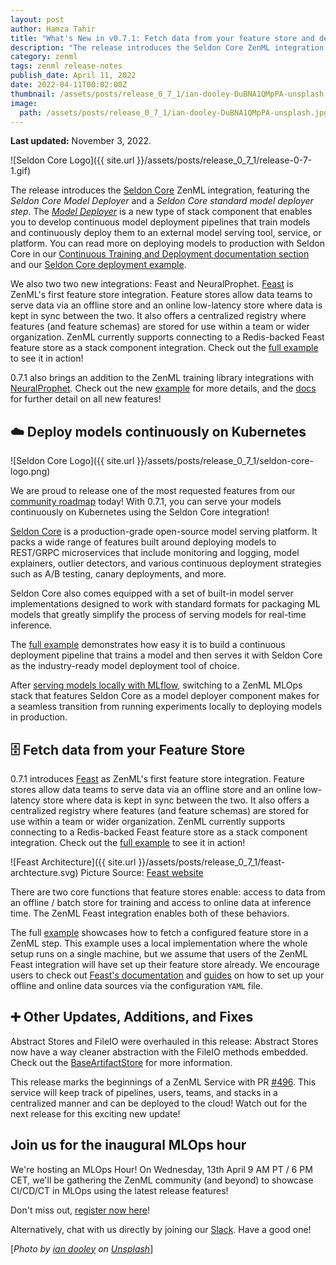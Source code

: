 ```yaml
---
layout: post
author: Hamza Tahir
title: "What's New in v0.7.1: Fetch data from your feature store and deploy models on Kubernetes"
description: "The release introduces the Seldon Core ZenML integration, featuring the Seldon Core Model Deployer and a Seldon Core standard model deployer step. It also includes two new integrations with Feast as ZenML's first feature store addition and NeuralProphet adding to the growing list of training libraries supported."
category: zenml
tags: zenml release-notes
publish_date: April 11, 2022
date: 2022-04-11T00:02:00Z
thumbnail: /assets/posts/release_0_7_1/ian-dooley-DuBNA1QMpPA-unsplash.jpg
image:
  path: /assets/posts/release_0_7_1/ian-dooley-DuBNA1QMpPA-unsplash.jpg
---
```


**Last updated:** November 3, 2022.

![Seldon Core Logo]({{ site.url }}/assets/posts/release_0_7_1/release-0-7-1.gif)

The release introduces the [Seldon Core](https://github.com/SeldonIO/seldon-core) ZenML integration, featuring the *Seldon Core Model Deployer* and a *Seldon Core standard model deployer step*. The [*Model Deployer*](https://docs.zenml.io/user-guide/component-guide/model-deployers) is a new type of stack component that enables you to develop continuous model deployment pipelines that train models and continuously deploy them to an external model serving tool, service, or platform. You can read more on deploying models to production with Seldon Core in our [Continuous Training and Deployment documentation section](https://zenml.io/features/ct-cd) and our [Seldon Core deployment example](https://github.com/zenml-io/zenml/tree/main/examples/seldon_deployment).

We also two two new integrations: Feast and NeuralProphet. [Feast](https://feast.dev) is ZenML's first feature store integration. Feature stores allow data teams to serve data via an offline store and an online low-latency store where data is kept in sync between the two. It also offers a centralized registry where features (and feature schemas) are stored for use within a team or wider organization. ZenML currently supports connecting to a Redis-backed Feast feature store as a stack component integration. Check out the [full example](https://github.com/zenml-io/zenml/tree/release/0.7.1/examples/feature_store) to see it in action!

0.7.1 also brings an addition to the ZenML training library integrations with [NeuralProphet](https://neuralprophet.com/html/index.html). Check out the new [example](https://github.com/zenml-io/zenml/tree/main/examples) for more details, and the [docs](https://docs.zenml.io) for further detail on all new features!

## ☁️ Deploy models continuously on Kubernetes

![Seldon Core Logo]({{ site.url }}/assets/posts/release_0_7_1/seldon-core-logo.png)

We are proud to release one of the most requested features from our [community roadmap](https://zenml.io/roadmap) today! With 0.7.1, you can serve your models continuously on Kubernetes using the Seldon Core integration!

[Seldon Core](https://github.com/SeldonIO/seldon-core) is a production-grade open-source model serving platform. It packs a wide range of features built around deploying models to REST/GRPC microservices that include monitoring and  logging, model explainers, outlier detectors, and various continuous deployment
strategies such as A/B testing, canary deployments, and more.

Seldon Core also comes equipped with a set of built-in model server implementations designed to work with standard formats for packaging ML models that greatly simplify the process of serving models for real-time inference.

The [full example](https://github.com/zenml-io/zenml/tree/main/examples/seldon_deployment) demonstrates how easy it is to build a continuous deployment pipeline that trains a model and then serves it with Seldon Core as the industry-ready model deployment tool of choice.

After [serving models locally with MLflow](https://github.com/zenml-io/zenml/tree/main/examples/mlflow_deployment), switching to a ZenML MLOps stack that features Seldon Core as a model deployer component makes for a seamless transition from running experiments locally to deploying models in production.

## 🗄️ Fetch data from your Feature Store

0.7.1 introduces [Feast](https://feast.dev) as ZenML's first feature store integration. Feature stores allow data teams to serve data via an offline store and an online low-latency store where data is kept in sync between the two. It also offers a centralized registry where features (and feature schemas) are stored for use within a team or wider organization. ZenML currently supports connecting to a Redis-backed Feast feature store as a stack component integration. Check out the [full example](https://github.com/zenml-io/zenml/tree/release/0.7.1/examples/feature_store) to see it in action! 

![Feast Architecture]({{ site.url }}/assets/posts/release_0_7_1/feast-archtecture.svg)
Picture Source: [Feast website](https://feast.dev)

There are two core functions that feature stores enable: access to data from an offline / batch store for training and access to online data at inference time. The ZenML Feast integration enables both of these behaviors.

The full [example](https://github.com/zenml-io/zenml/tree/main/examples/feast_feature_store) showcases how to fetch a configured feature store in a ZenML step.  This example uses a local implementation where the whole setup runs on a single machine, but we assume that users of the ZenML Feast integration will have set up their feature store already. We encourage users to check out [Feast's documentation](https://docs.feast.dev/) and [guides](https://docs.feast.dev/how-to-guides/) on how to set up your offline and online data sources via the configuration `YAML` file.

## ➕ Other Updates, Additions, and Fixes

Abstract Stores and FileIO were overhauled in this release: Abstract Stores now have a way cleaner abstraction with the FileIO methods embedded. Check out the [BaseArtifactStore](https://github.com/zenml-io/zenml/blob/main/src/zenml/artifact_stores/base_artifact_store.py#L68) for more information.

This release marks the beginnings of a ZenML Service with PR [#496](https://github.com/zenml-io/zenml/pull/496). This service will keep track of pipelines, users, teams, and stacks in a centralized manner and can be deployed to the cloud! Watch out for the next release for this exciting new update!

## Join us for the inaugural MLOps hour

We're hosting an MLOps Hour! On Wednesday, 13th April 9 AM PT / 6 PM CET, we'll be gathering the ZenML community (and beyond) to showcase CI/CD/CT in MLOps using the latest release features!

Don't miss out, [register now here](https://www.eventbrite.de/e/zenml-mlops-hour-from-experimentation-to-continuous-deployment-tickets-313855027837
)!

Alternatively, chat with us directly by joining our [Slack](https://zenml.io/slack-invite/). Have a good one!

[*Photo by <a
href="https://unsplash.com/@sadswim?utm_source=unsplash&utm_medium=referral&utm_content=creditCopyText">ian
dooley</a> on <a
href="https://unsplash.com/s/photos/balloon?utm_source=unsplash&utm_medium=referral&utm_content=creditCopyText">Unsplash</a>*]
